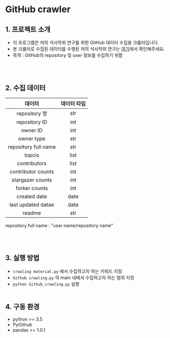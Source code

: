# GitHub crawler

## 1. 프로젝트 소개 
- 이 프로그램은 저의 석사학위 연구를 위한 GitHub 데이터 수집용 크롤러입니다.
- 본 크롤러로 수집된 데이터를  수행된 저의 석사학위 연구는 [여기](https://github.com/Kiminjo/predicting-tech-evolution-pattern-GNN)에서 확인해주세요.
- 목적 : GitHub의 repository 및 user 정보를 수집하기 위함

<br></br>


## 2. 수집 데이터 
|데이터        |데이터 타입|
|:---:        |:---:|
|repository 명|str|
|repository ID|int|
|owner ID|int|
|owner type|str|
|repository full name | str|
|topcis|list|
|contributors|list|
|contributor counts|int|
|stargazer counts|int|
|forker counts|int|
|created date|date|
|last updated datae|date|
|readme|str|


repository full name : "user name/repository name"

<br></br>

## 3. 실행 방법 
- `crawling material.py` 에서 수집하고자 하는 키워드 지정 
- `Github crawling.py` 의 main 내에서 수집하고자 하는 범위 지정 
- `python Github_crawling.py` 실행 
<br></br>


## 4. 구동 환경
- python >= 3.5
- PyGithub 
- pandas >= 1.0.1 
